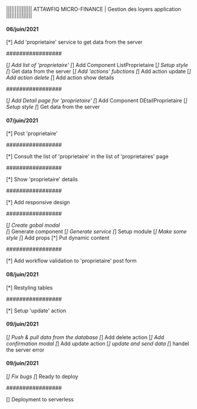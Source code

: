 
||||||||||||||| ATTAWFIQ MICRO-FINANCE | Gestion des loyers application |||||||||||||||


#### 06/juin/2021 ###

[*] Add 'proprietaire' service to get data from the server

#################

[*] Add list of 'proprietaire'
 [*] Add Component ListProprietaire
 [*] Setup style
 [*] Get data from the server
 [*] Add 'actions' fubctions
   [*] Add action update 
   [*] Add action delete 
   [*] Add action show details 

#################

[*] Add Detail page for 'proprietaire'
 [*] Add Component DEtailProprietaire
 [*] Setup style
 [*] Get data from the server
  
#### 07/juin/2021 ###

[*] Post 'proprietaire'

#################

[*] Consult the list of 'proprietaire' in the list of 'proprietaires' page

#################

[*] Show 'proprietaire' details

#################

[*] Add responsive design
    
#################

[*] Create gobal modal    
   [*] Generate component
   [*] Generate service
   [*] Setup module
   [*] Make some style
   [*] Add props
   [*] Put dynamic content

################# 
 
[*] Add workflow validation to 'proprietaire' post form

#### 08/juin/2021 ###

[*] Restyling tables 

################# 

[*] Setup 'update' action 


#### 09/juin/2021 ###

[*] Push & pull data from the database 
   [*] Add delete action 
      [*] Add confirmation modal
   [*] Add update action
      [*] update and send data
      [*] handel the server error

#### 09/juin/2021 ###

[*] Fix bugs
[*] Ready to deploy

################# 

[] Deployment to serverless 
